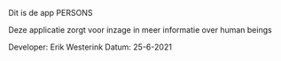 Dit is de app PERSONS

Deze applicatie zorgt voor inzage in meer informatie over human beings

Developer: Erik Westerink
Datum: 25-6-2021